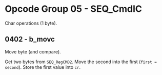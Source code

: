 # Opcode Group 05 - SEQ_CmdIC

Char operations (1 byte).

## 0402 - b_movc

Move byte (and compare).

Get two bytes from `SEQ_RegCMD2`. Move the second into the first (`first = second`). Store the first value into `cr`.
